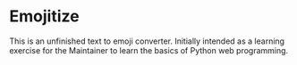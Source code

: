 # Emojitize

This is an unfinished text to emoji converter. Initially intended as a learning exercise for the Maintainer to learn the basics of Python web programming.